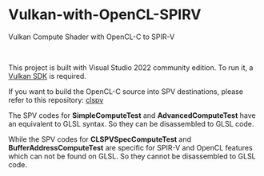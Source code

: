 # Vulkan-with-OpenCL-SPIRV
Vulkan Compute Shader with OpenCL-C to SPIR-V

<br />

This project is built with Visual Studio 2022 community edition. To run it, a [Vulkan SDK](https://vulkan.lunarg.com/) is required.

If you want to build the OpenCL-C source into SPV destinations, please refer to this repository: [clspv](https://github.com/google/clspv)

The SPV codes for **SimpleComputeTest** and **AdvancedComputeTest** have an equivalent to GLSL syntax. So they can be disassembled to GLSL code.

While the SPV codes for **CLSPVSpecComputeTest** and **BufferAddressComputeTest** are specific for SPIR-V and OpenCL features which can not be found on GLSL. So they cannot be disassembled to GLSL code.

